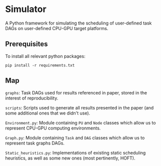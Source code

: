 # Simulator

A Python framework for simulating the scheduling of user-defined task DAGs on user-defined CPU-GPU target platforms.

## Prerequisites
To install all relevant python packages:
```
pip install -r requirements.txt
```

## Map

`graphs`: Task DAGs used for results referenced in paper, stored in the interest of reproducibility.

`scripts`: Scripts used to generate all results presented in the paper (and some additional ones that we didn't use).

`Environment.py`: Module containing `PU` and `Node` classes which allow us to represent CPU-GPU computing environments.

`Graph.py`: Module containing `Task` and `DAG` classes which allow us to represent task graphs DAGs.

`Static_heuristics.py`: Implementations of existing static scheduling heuristics, as well as some new ones (most pertinently, HOFT). 
